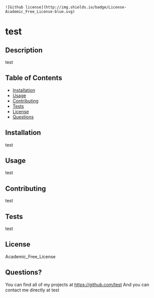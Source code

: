 
  
    ![Github license](http://img.shields.io/badge/License-Academic_Free_License-blue.svg)
    

  # test

  ## Description
  test

  ## Table of Contents
  * [Installation](#installation)
  * [Usage](#usage)
  * [Contributing](#contributing)
  * [Tests](#tests)
  * [License](#license)
  * [Questions](#questions)

  ## Installation
  test

  ## Usage
  test

  ## Contributing
  test

  ## Tests
  test

  ## License
  Academic_Free_License

  ## Questions?
  You can find all of my projects at https://github.com/test
  And you can contact me directly at test

